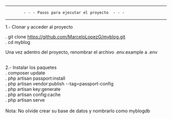 -----------------------------------------------------------------------
            - - - Pasos para ejecutar el proyecto  - - - 
-----------------------------------------------------------------------
1.- Clonar y acceder al proyecto

. git clone https://github.com/MarceloLopezG/myblog.git
 <br/>
. cd myblog
<br/>

Una vez adentro del proyecto, renombrar el archivo .env.example   a    .env
<br/>
<br/>

2.- Instalar los paquetes
<br/>
. composer update
<br/>
. php artisan passport:install
<br/>
. php artisan vendor:publish --tag=passport-config
<br/>
. php artisan key:generate
<br/>
. php artisan config:cache
<br/>
. php artisan serve
<br/>
<br/>
Nota: No olvide crear su base de datos y nombrarlo como myblogdb
